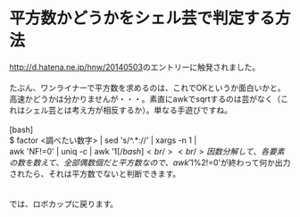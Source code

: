 # 平方数かどうかをシェル芸で判定する方法
<a href="http://d.hatena.ne.jp/hnw/20140503" target="_blank">http://d.hatena.ne.jp/hnw/20140503</a>のエントリーに触発されました。<br />
<br />
たぶん、ワンライナーで平方数を求めるのは、これでOKというか面白いかと。高速かどうかは分かりませんが・・・。素直にawkでsqrtするのは芸がなく（これはシェル芸とは考え方が相反するか）。単なる手遊びですね。<br />
<br />
[bash]<br />
$ factor &lt;調べたい数字&gt; | sed 's/^.*://' | xargs -n 1 | <br />
awk 'NF!=0' | uniq -c | awk '$1%2!=0'<br />
[/bash]<br />
<br />
因数分解して、各要素の数を数えて、全部偶数個だと平方数なので、awk '$1%2!=0'が終わって何か出力されたら、それは平方数でないと判断できます。<br />
<br />
<br />
では、ロボカップに戻ります。
